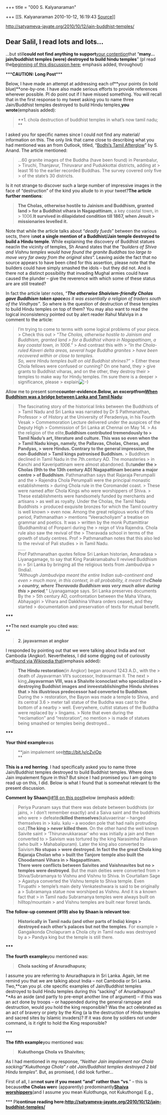 +++
title = "000 S. Kalyanaraman"

+++
[[S. Kalyanaraman	2010-10-12, 16:19:43 [Source](https://groups.google.com/g/bvparishat/c/0mOQsZ14nMU)]]



<http://satyameva-jayate.org/2010/10/12/jain-buddhist-temples/>  

## Dear Salil, I read lots and lots…

…but still**could not find anything to support**[your contention](http://twitter.com/saliltripathi/status/25971193225)that “**many…jain/buddhist temples (were) destroyed to build hindu temples**” (pl read the[beginning of this discussion here](http://satyameva-jayate.org/2010/10/02/temples-destroyed/); emphasis added, throughout)

\*\*\***CAUTION: Long Post**\*\*\*

Below, I have made an attempt at addressing each of**your points (in bold blue)**one-by-one. I have also made serious efforts to provide references wherever possible. Pl do point out if I have missed something. You will recall that in the first response to my tweet asking you to name three Jain/Buddhist temples destroyed to build Hindu temples,**you wrote**(emphasis added):

> **1. chola destruction of buddhist temples in what’s now tamil nadu;  
> **

I asked you for specific names since I could not find any material/ information on this. The only link that came close to describing what you had mentioned was an from Outlook, titled, “[Bodhi’s Tamil Afterglow](http://www.outlookindia.com/article.aspx?224559)” by S. Anand. The article mentioned:

> …60 granite images of the Buddha (have been found) in Perambalur, > Tiruchi, Thanjavur, Thiruvarur and Pudukkottai districts, adding at > least 16 to the earlier recorded Buddhas. The survey covered only five > of the state’s 30 districts.

Is it not strange to discover such a large number of impressive images in the face of “destruction” of the kind you allude to in your tweet?**The article further mentions**:

> **The Cholas, otherwise hostile to Jainism and Buddhism, granted land > for a Buddhist vihara in Nagapattinam**, a key coastal town, in > 1006.**It survived in dilapidated condition till 1867, when Jesuit > missionaries levelled it.**

Note that while the article talks about “*deadly fueds*” between the various sects, there is**not a single mention of a Buddhist/Jain temple destroyed to build a Hindu temple**. While explaining the discovery of Buddhist statues near/in the vicinity of temples, Sh Anand states that the “*builders of Shiva and Vishnu temples would have found the granite Buddhas too large to move very far away from the original sites*“. Leaving aside the fact that no source appears to have been cited for this assertion, please note that the builders could have simply smashed the idols – but they did not. And is there not a distinct possibility that invading Mughal armies could have caused the plunder – give the reverence with which some of these status are are still treated?

In fact the article later notes, “***The otherwise Shaivism-friendly Cholas gave Buddhism token space**as it was essentially a religion of traders south of the Vindhyas”*. So where is the question of destruction of these temples to build Hindu temples on top of them? You may also want to read the logical inconsistency pointed out by alert reader Rahul Malviya in a comment to the article:

> I’m trying to come to terms with some logical problems of your piece. > Check this out >
> “*The Cholas, otherwise hostile to Jainism and Buddhism, granted land > for a Buddhist vihara in Nagapattinam, a key coastal town, in 1006*.” > And contrast this with >
> *“In the Chola-ruled Kaveri delta areas, several huge Buddha granites > have been recovered within or close to temples.  
> So, were Hindu temples built on old Buddhist shrines?”* >
> Either these Chola fellows were confused or cunning? On one hand, they > give grants to Buddhist viharas, and on the other, they destroy their > temples to make way for Hindu temples. I’m sure there is a deeper > significance, please > explain![:-)](https://ci3.googleusercontent.com/proxy/xIAm4cS1O3dtxP3NRPZSxqENJuyoBSzK_aXHseLSZw9FW5faI4o292y_rJ_Z0Nr7eW9npXlrALu47pAVXz23Vu_j5304UbSrt02lxMBg_yJv1Dxcmtu1Mw=s0-d-e1-ft#http://satyameva-jayate.org/wp-includes/images/smilies/icon_smile.gif)

Allow me to present some**counter-evidence.**Below, an excerpt**from**[**When Buddhism was a bridge between Lanka and Tamil Nadu**](http://www.lakehouse.lk/mihintalava/gaya05.htm):[](http://www.lakehouse.lk/mihintalava/gaya05.htm)

> The fascinating story of the historical links between the Buddhists of > Tamil Nadu and Sri Lanka was narrated by Dr S Pathmanathan, Professor > of History at the University of Peradeniya, in his Fourth Vesak > Commemoration Lecture delivered under the auspices of the Deputy High > Commission of Sri Lanka at Chennai on May 14. >
> As the religion of the elite,**Buddhism contributed tremendously to > Tamil Nadu’s art, literature and culture. This was so even when the > Tamil Nadu kings, namely, the Pallavas, Cholas, Cheras, and Pandyas, > were Hindus. Contrary to the general impression, the non-Buddhist > Tamil kings patronised Buddhism.** >
> Buddhism declined in Tamil Nadu in the 7th.century AD. The monasteries > in Kanchi and Kaveripattinam were almost abandoned. But**under the > Cholas (9th to the 13th century AD) Nagapattinam became a major centre > of Buddhism**. Pathmanathan says that Rajaraja Perumpalli and the > Rajendra Chola Perumpalli were the principal monastic establishments > during Chola rule in the Coromandel coast. >
> These were named after Chola Kings who were worshippers of Shiva. > These establishments were handsomely funded by merchants and artisans > as well as royalty. Under the Cholas, the Tamil Nadu Buddhists > produced exquisite bronzes for which the Tamil country is well known > even now. Among the great religious works of this period, Pathmanathan > mentions “Veeracholiyam” a treatise on grammar and poetics. It was > written by the monk Puttamittirar (Buddhamitra) of Ponparri during the > reign of Vira Rajendra. Chola rule also saw the revival of the > Theravada school in terms of the growth of study centres. Prof > Pathmanathan notes that this also led to the revival of Pali studies > in Tamil Nadu.  
> ……  
> Prof Pathmanathan quotes fellow Sri Lankan historian, Amaradasa > Liyanagamage, to say that King Parakramabahu II revived Buddhism in > Sri Lanka by bringing all the religious texts from Jambudvipa > (India).  
> *“Although Jambudvipa meant the entire Indian sub-continent and even > much more, in this context, in all probability, it meant the**Chola > country, where Theravada Buddhism was very much alive during this > period**,*” Liyanagamage says. Sri Lanka preserves documents By the > 5th century AD, confrontation between the Maha Vihara, Abhayagiri > Vihara and Dakkhina Vihara orders ceased, and they started > documentation and preservation of texts for mutual benefit.

**\*\*\***

**The next example you cited was:  
**

> **2. jayavarman at angkor**

I responded by pointing out that we were talking about India and not Cambodia (Angkor). Nevertheless, I did some digging out of curiousity and[found via Wikipedia that](http://en.wikipedia.org/wiki/Angkor)(emphasis added):

> **The Hindu restoration**(in Angkor) began around 1243 A.D., with the > death of Jayavarman VII’s successor, Indravarman II. The next > king,**Jayavarman VIII, was a Shaivite iconoclast who specialized in > destroying Buddhist images and inreestablishingthe Hindu shrines that > his illustrious predecessor had converted to Buddhism**. During the > restoration, the Bayon was made a temple to Shiva, and its central 3.6 > meter tall statue of the Buddha was cast to the bottom of a nearby > well. Everywhere, cultist statues of the Buddha were replaced by > lingams. >
> Note that even during the “reclamation” and “restoration”, no mention > is made of statues being smashed or temples being destroyed…

**\*\*\***

**Your third example**was

> **jain impalement see<http://bit.ly/cZvjOp>  
> **

**This is a red herring**. I had specifically asked you to name three Jain/Buddhist temples destroyed to build Buddhist temples. Where does Jain impalement figure in this? But since I had promised you I am going to read up on this, I did. Below is what I found that is somewhat relevant to the present discussion.

**Comment by Shaan**@[#18 on this post](http://satyameva-jayate.org/2009/12/09/hindu-kings-monasteries/)below (emphasis added):

> Periya Puranam says that there was debate between buddhists (or jains, > I don’t remember exactly) and a Saiva saint and the buddhists who were > defeated**killed themselves**(kaluvaerinar – hanged themselves in > kalu. kalu – a wooden pole that had nails protruding out.)**The king > never killed them**. On the other hand the well known Saivite saint > ‘Thirunavukkarasar’ who was initially a jain and then converted to > Saivism was tortured by the king Narasimha Pallavan (who built > Mahabalipuram). Later the king also converted to Saivism.**No stupas > were destroyed. In fact the the great Chola king Rajaraja Cholan who > built the Tanjore temple also built the Choodamani Vihara in > Nagapattinam.**  
> **There were conflicts between Saivites and Vaishnavites but no > temples were destroyed**. But the main deities were converted from > Shiva/Subramanya to Vishnu and Vishnu to Shiva. In Courtallam Sage > Agastya converted the Vishnu temple to Shiva temple. Even Tirupathi > temple’s main deity Venkateshwara is said to be originally a > Subramanya statue now worshiped as Vishnu. And it is a known fact that > in Tamil nadu Subramanya temples were always built on hilltop/mountain > and Vishnu temples are built near forest lands.

**The follow-up comment (#19) also by Shaan is relevant too**:

> **Historically in Tamil nadu (and other parts of India) kings > destroyed each other’s palaces but not the temples**. For example > Gangaikonda Cholapuram a Chola city in Tamil nadu was destroyed by a > Pandya king but the temple is still there.

**\*\*\***

**The fourth example**you mentioned was:

> **Chola sacking of Anuradhapura;**

I assume you are referring to Anuradhapura in Sri Lanka. Again, let me remind you that we are talking about India – not Cambodia or Sri Lanka.
Two,**can you pl. cite specific examples of Jain/Buddhist temples destroyed to build Hindu temples during this “sacking” of Anuradhapura?**As an aside (and partly to pre-empt another line of argument) – if this was an act done by troops – or happended during the general rampage and destruction, would you hold the king responsible? Was the act celebrated as an act of bravery or piety by the King (a la the destruction of Hindu temples and sacred sites by Islamic invaders)? If it was done by soldiers not under command, is it right to hold the King responsible?

\*\*\*

**The fifth example**you mentioned was:

> **Kukuthonga Chola vs Shaivites;**

As I had mentioned in my response, “*Neither Jain impalement nor Chola sacking/”Kukuthonga Chola” r abt Jain/Buddhist temples destroyed 2 bld Hindu temples*“. But, as promised, I did look further…

First of all, I am**not sure if you meant “and” rather than “vs**.” – this is because**the Cholas wer**e (apparently) predominantly[**Shaiva worshippers**](http://karnatakatemples.com/karnataka-temples/mandya/shri-melukote-yoganarasimha-temple-mandya/)(and I assume you mean Kulothunga, not Kukuthonga) E.g.,

\*\*\* Pl**continue reading here:<http://satyameva-jayate.org/2010/10/12/jain-buddhist-temples/>**

